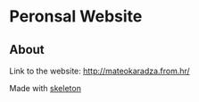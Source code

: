 # Peronsal Website

## About

Link to the website: http://mateokaradza.from.hr/

Made with [skeleton](http://getskeleton.com/)
